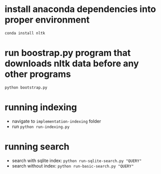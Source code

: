 # install anaconda dependencies into proper environment
`conda install nltk`

# run boostrap.py program that downloads nltk data before any other programs
`python bootstrap.py`

# running indexing
- navigate to `implementation-indexing` folder
- run `python run-indexing.py`

# running search
- search with sqlite index: `python run-sqlite-search.py "QUERY"`
- search without index: `python run-basic-search.py "QUERY"`